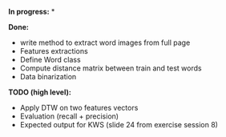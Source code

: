 **In progress:**
* 

**Done:**
* write method to extract word images from full page
* Features extractions
* Define Word class
* Compute distance matrix between train and test words
* Data binarization

**TODO (high level):**
* Apply DTW on two features vectors
* Evaluation (recall + precision)
* Expected output for KWS (slide 24 from exercise session 8)